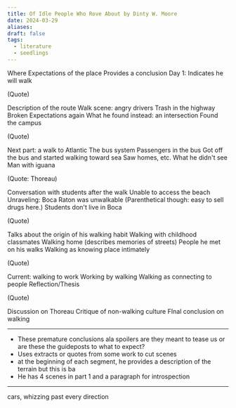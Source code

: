 ```yaml
---
title: Of Idle People Who Rove About by Dinty W. Moore
date: 2024-03-29
aliases: 
draft: false
tags:
  - literature
  - seedlings
---
```

Where
Expectations of the place
Provides a conclusion
Day 1: Indicates he will walk

(Quote)

Description of the route
Walk scene: angry drivers
Trash in the highway
Broken Expectations again
What he found instead: an intersection
Found the campus

(Quote)

Next part: a walk to Atlantic
The bus system
Passengers in the bus
Got off the bus and started walking toward sea
Saw homes, etc.
What he didn't see
Man with iguana

(Quote: Thoreau)

Conversation with students after the walk
Unable to access the beach
Unraveling: Boca Raton was unwalkable
(Parenthetical though: easy to sell drugs here.)
Students don't live in Boca

(Quote)

Talks about the origin of his walking habit
Walking with childhood classmates
Walking home (describes memories of streets)
People he met on his walks
Walking as knowing place intimately

(Quote)

Current: walking to work
Working by walking
Walking as connecting to people
Reflection/Thesis

(Quote)

Discussion on Thoreau
Critique of non-walking culture
FInal conclusion on walking

***
- These premature conclusions ala spoilers are they meant to tease us or are these the guideposts to what to expect?
- Uses extracts or quotes from some work to cut scenes
- at the beginning of each segment, he provides a description of the terrain but this is ba
- He has 4 scenes in part 1 and a paragraph for introspection

***

cars, whizzing past every direction